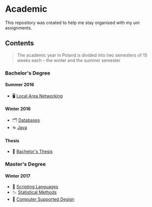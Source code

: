 # Academic

This repository was created to help me stay organised with my uni assignments.

## Contents

> The academic year in Poland is divided into two semesters of 15 weeks each – the winter and the summer semester

### Bachelor's Degree
#### Summer 2016
- 🖥 [Local Area Networking](local-area-networking-summer-2016/)

#### Winter 2016
- 🗂 [Databases](databases-winter-2016/)
- ☕️ [Java](java-winter-2016/)

#### Thesis
- 📜 [Bachelor's Thesis](bachelors-thesis/)

### Master's Degree
#### Winter 2017
- 🐍 [Scripting Languages](scripting-languages-winter-2017)
- 📉 [Statistical Methods](statistical-methods-winter-2017)
- 🎨 [Computer Supported Design](computer-supported-design-winter-2017)
